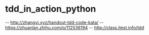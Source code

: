 # tdd_in_action_python
-- http://zhangyi.xyz/handout-tdd-code-kata/
-- https://zhuanlan.zhihu.com/p/112536194
-- http://class.itest.info/tdd

